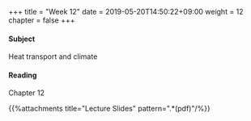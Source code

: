 +++
title = "Week 12"
date = 2019-05-20T14:50:22+09:00
weight = 12
chapter = false
+++

#### Subject

Heat transport and climate

#### Reading

Chapter 12

{{%attachments title="Lecture Slides" pattern=".*(pdf)"/%}}
